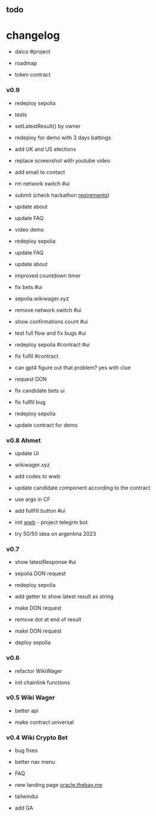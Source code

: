 ## todo

# changelog

- daico #project

- roadmap

- token contract

### v0.9

- redeploy sepolia

- tests

- setLatestResult() by owner

- redeploy for demo with 3 days battings

- add UK and US elections

- replace screenshot with youtube video

- add email to contact

- rm network switch #ui

- submit (check hackathon [reqirements](https://github.com/SxT-Community/chainlink-hackathon))

- update about

- update FAQ

- video demo

- redeploy sepolia

- update FAQ

- update about

- improved countdown timer

- fix bets #ui

- sepolia.wikiwager.xyz

- remove network switch #ui

- show confirmations count #ui

- test full flow and fix bugs #ui

- redeploy sepolia #contract #ui

- fix fulfil #contract

- can gpt4 figure out that problem? yes with clue

- request DON

- fix candidate bets ui

- fix fullfil bug

- redeploy sepolia

- update contract for demo

### v0.8 Ahmet

- update UI

- wikiwager.xyz

- add codes to wwb

- update candidate component according to the contract

- use args in CF

- add fullfill button #ui

- init [wwb](https://t.me/wikiwagerbot) - project telegrm bot

- try 50/50 idea on argentina 2023

### v0.7

- show latestResponse #ui

- sepolia DON request

- redeploy sepolia

- add getter to show latest result as string

- make DON request

- remove dot at end of result

- make DON request

- deploy sepolia

### v0.6

- refactor WikiWager

- init chainlink functions

### v0.5 Wiki Wager

- better api

- make contract universal

### v0.4 Wiki Crypto Bet

- bug fixes

- better nav menu

- FAQ

- new landing page [oracle.thebay.me](https://oracle.thebay.me)

- tailwindui

- add GA
